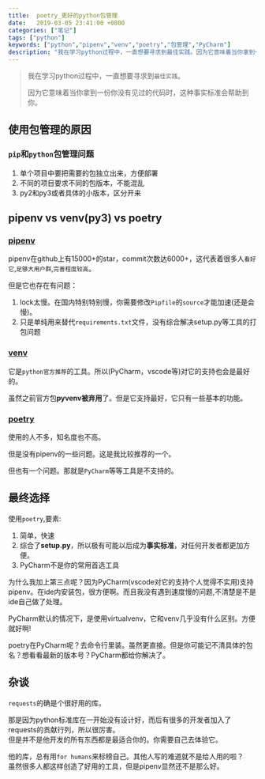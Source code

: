 ```yaml
---
title:  poetry_更好的python包管理
date:   2019-03-05 23:41:00 +0800
categories: ["笔记"]
tags: ["python"]
keywords: ["python","pipenv","venv","poetry","包管理","PyCharm"]
description: "我在学习python过程中，一直想要寻求到最佳实践。因为它意味着当你拿到一份你没有见过的代码时，这种事实标准会帮助到你"
---
```


> 我在学习python过程中，一直想要寻求到`最佳实践`。
>
> 因为它意味着当你拿到一份你没有见过的代码时，这种事实标准会帮助到你。

## 使用包管理的原因

### `pip`和`python`包管理问题

1. 单个项目中要把需要的包独立出来，方便部署
2. 不同的项目要求不同的包版本，不能混乱
3. py2和py3或者具体的小版本，区分开来

## pipenv vs venv(py3) vs poetry

### [pipenv](https://github.com/pypa/pipenv)

pipenv在github上有15000+的star，commit次数达6000+，这代表着很多人`看好它`,`足够大用户群`,`完善程度较高`。

但是它也存在有问题：  

1. lock太慢。在国内特别特别慢，你需要修改`Pipfile`的`source`才能加速(还是会慢)。
2. 只是单纯用来替代`requirements.txt`文件，没有综合解决setup.py等工具的打包问题

### [venv](https://docs.python.org/3/library/venv.html)

它是`python官方推荐`的工具。所以(PyCharm，vscode等)对它的支持也会是最好的。  

虽然之前官方包**pyvenv被弃用**了。但是它支持最好，它只有一些基本的功能。

### [poetry](https://github.com/sdispater/poetry)

使用的人不多，知名度也不高。  

但是没有pipenv的一些问题。这是我比较推荐的一个。  

但也有一个问题。那就是`PyCharm`等等工具是不支持的。

## 最终选择

使用`poetry`,要素:  

1. 简单，快速  
2. 综合了**setup.py**，所以极有可能以后成为**事实标准**，对任何开发者都更加方便。  
3. PyCharm不是你的常用首选工具  

为什么我加上第三点呢？因为PyCharm(vscode对它的支持个人觉得不实用)支持pipenv。在ide内安装包，很方便啊。而且我没有遇到速度慢的问题,不清楚是不是ide自己做了处理。  

PyCharm默认的情况下，是使用virtualvenv，它和venv几乎没有什么区别。方便就好啊!  

poetry在PyCharm呢？去命令行里装。虽然更直接。但是你可能记不清具体的包名？想看看最新的版本号？PyCharm都给你解决了。


## 杂谈

`requests`的确是个很好用的库。  

那是因为python标准库在一开始没有设计好，而后有很多的开发者加入了requests的贡献行列，所以很厉害。  
但是并不是他开发的所有东西都是最适合你的。你需要自己去体验它。  

他的库，总有用`for humans`来标榜自己。其他人写的难道就不是给人用的啦？  
虽然很多人都这样创造了好用的工具，但是pipenv显然还不是那么好。

